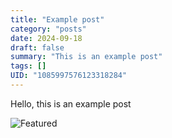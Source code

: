 ```yaml
---
title: "Example post"
category: "posts"
date: 2024-09-18
draft: false
summary: "This is an example post"
tags: []
UID: "1085997576123318284"
---
```


Hello, this is an example post

![Featured](featured.png)

